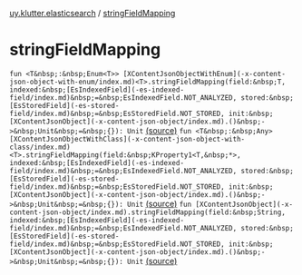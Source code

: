 [uy.klutter.elasticsearch](index.md) / [stringFieldMapping](.)


# stringFieldMapping
`fun <T&nbsp;:&nbsp;Enum<T>> [XContentJsonObjectWithEnum](-x-content-json-object-with-enum/index.md)<T>.stringFieldMapping(field:&nbsp;T, indexed:&nbsp;[EsIndexedField](-es-indexed-field/index.md)&nbsp;=&nbsp;EsIndexedField.NOT_ANALYZED, stored:&nbsp;[EsStoredField](-es-stored-field/index.md)&nbsp;=&nbsp;EsStoredField.NOT_STORED, init:&nbsp;[XContentJsonObject](-x-content-json-object/index.md).()&nbsp;->&nbsp;Unit&nbsp;=&nbsp;{}): Unit` [(source)](https://github.com/kohesive/klutter/blob/master/elasticsearch-jdk7/src/main/kotlin/uy/klutter/elasticsearch/Mappings.kt#L96)
`fun <T&nbsp;:&nbsp;Any> [XContentJsonObjectWithClass](-x-content-json-object-with-class/index.md)<T>.stringFieldMapping(field:&nbsp;KProperty1<T,&nbsp;*>, indexed:&nbsp;[EsIndexedField](-es-indexed-field/index.md)&nbsp;=&nbsp;EsIndexedField.NOT_ANALYZED, stored:&nbsp;[EsStoredField](-es-stored-field/index.md)&nbsp;=&nbsp;EsStoredField.NOT_STORED, init:&nbsp;[XContentJsonObject](-x-content-json-object/index.md).()&nbsp;->&nbsp;Unit&nbsp;=&nbsp;{}): Unit` [(source)](https://github.com/kohesive/klutter/blob/master/elasticsearch-jdk7/src/main/kotlin/uy/klutter/elasticsearch/Mappings.kt#L123)
`fun [XContentJsonObject](-x-content-json-object/index.md).stringFieldMapping(field:&nbsp;String, indexed:&nbsp;[EsIndexedField](-es-indexed-field/index.md)&nbsp;=&nbsp;EsIndexedField.NOT_ANALYZED, stored:&nbsp;[EsStoredField](-es-stored-field/index.md)&nbsp;=&nbsp;EsStoredField.NOT_STORED, init:&nbsp;[XContentJsonObject](-x-content-json-object/index.md).()&nbsp;->&nbsp;Unit&nbsp;=&nbsp;{}): Unit` [(source)](https://github.com/kohesive/klutter/blob/master/elasticsearch-jdk7/src/main/kotlin/uy/klutter/elasticsearch/Mappings.kt#L149)


